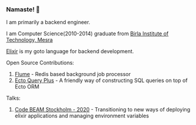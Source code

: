 ### Namaste! 👋
I am primarily a backend engineer.

I am Computer Science(2010-2014) graduate from [Birla Institute of Technology, Mesra](https://en.wikipedia.org/wiki/Birla_Institute_of_Technology,_Mesra)

[Elixir](https://github.com/elixir-lang/elixir) is my goto language for backend development.

Open Source Contributions:
1) [Flume](https://github.com/scripbox/flume) - Redis based background job processor
1) [Ecto Query Plus](https://github.com/vasuadari/ecto_query_plus) - A friendly way of constructing SQL queries on top of Ecto ORM 

Talks:
1) [Code BEAM Stockholm - 2020](https://codesync.global/speaker/harsh-balyan/) - Transitioning to new ways of deploying elixir applications and managing environment variables

<!--
**HarshBalyan/HarshBalyan** is a ✨ _special_ ✨ repository because its `README.md` (this file) appears on your GitHub profile.

Here are some ideas to get you started:

- 🔭 I’m currently working on ...
- 🌱 I’m currently learning ...
- 👯 I’m looking to collaborate on ...
- 🤔 I’m looking for help with ...
- 💬 Ask me about ...
- 📫 How to reach me: ...
- 😄 Pronouns: ...
- ⚡ Fun fact: ...
-->
